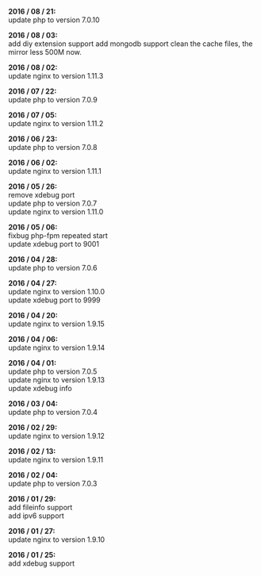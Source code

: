 **2016 / 08 / 21:**  
update php to version 7.0.10  

**2016 / 08 / 03:**     
add diy extension support
add mongodb support
clean the cache files, the mirror less 500M now.

**2016 / 08 / 02:**     
update nginx to version 1.11.3

**2016 / 07 / 22:**     
update php to version 7.0.9  

**2016 / 07 / 05:**     
update nginx to version 1.11.2   

**2016 / 06 / 23:**     
update php to version 7.0.8   

**2016 / 06 / 02:**     
update nginx to version 1.11.1   

**2016 / 05 / 26:**     
remove xdebug port   
update php to version 7.0.7   
update nginx to version 1.11.0   

**2016 / 05 / 06:**   
fixbug php-fpm repeated start   
update xdebug port to 9001

**2016 / 04 / 28:**      
update php to version 7.0.6   

**2016 / 04 / 27:**      
update nginx to version 1.10.0  
update xdebug port to 9999

**2016 / 04 / 20:**      
update nginx to version 1.9.15  

**2016 / 04 / 06:**      
update nginx to version 1.9.14   

**2016 / 04 / 01:**     
update php to version 7.0.5   
update nginx to version 1.9.13   
update xdebug info   

**2016 / 03 / 04:**     
update php to version 7.0.4   

**2016 / 02 / 29:**     
update nginx to version 1.9.12   

**2016 / 02 / 13:**     
update nginx to version 1.9.11   

**2016 / 02 / 04:**      
update php to version 7.0.3   

**2016 / 01 / 29:**     
add fileinfo support   
add ipv6 support   

**2016 / 01 / 27:**     
update nginx to version 1.9.10   

**2016 / 01 / 25:**    
add xdebug support   
